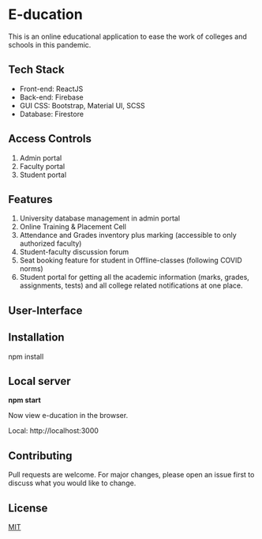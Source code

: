 # E-ducation
This is an online educational application to ease the work of colleges and schools in this pandemic.

## Tech Stack
- Front-end: ReactJS
- Back-end: Firebase
- GUI CSS: Bootstrap, Material UI, SCSS
- Database: Firestore

## Access Controls
1. Admin portal
2. Faculty portal
3. Student portal

## Features
1. University database management in admin portal
2. Online Training & Placement Cell
3. Attendance and Grades inventory plus marking (accessible to only authorized faculty)
4. Student-faculty discussion forum
5. Seat booking feature for student in Offline-classes (following COVID norms)
6. Student portal for getting all the academic information (marks, grades, assignments, tests) and all college related notifications at one place.

## User-Interface


## Installation
npm install

## Local server

**npm start**

Now view e-ducation in the browser.

  Local:            http://localhost:3000

## Contributing
Pull requests are welcome. For major changes, please open an issue first to discuss what you would like to change.


## License
[MIT](https://choosealicense.com/licenses/mit/)
